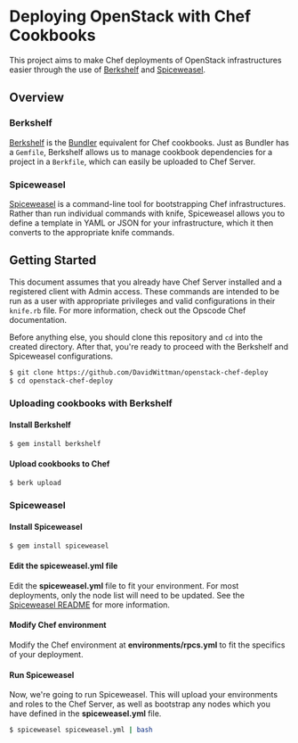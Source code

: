 # Deploying OpenStack with Chef Cookbooks
This project aims to make Chef deployments of OpenStack infrastructures easier through the use of [Berkshelf](http://berkshelf.com) and [Spiceweasel](https://github.com/mattray/spiceweasel).

## Overview

### Berkshelf
[Berkshelf](http://berkshelf.com/) is the [Bundler](http://gembundler.com/) equivalent for Chef cookbooks. Just as Bundler has a `Gemfile`, Berkshelf allows us to manage cookbook dependencies for a project in a `Berkfile`, which can easily be uploaded to Chef Server.

### Spiceweasel
[Spiceweasel](https:////github.com/mattray/spiceweasel) is a command-line tool for bootstrapping Chef infrastructures. Rather than run individual commands with knife, Spiceweasel allows you to define a template in YAML or JSON for your infrastructure, which it then converts to the appropriate knife commands.

## Getting Started
This document assumes that you already have Chef Server installed and a registered client with Admin access. These commands are intended to be run as a user with appropriate privileges and valid configurations in their `knife.rb` file. For more information, check out the Opscode Chef documentation.

Before anything else, you should clone this repository and `cd` into the created directory. After that, you're ready to proceed with the Berkshelf and Spiceweasel configurations.

``` bash
$ git clone https://github.com/DavidWittman/openstack-chef-deploy
$ cd openstack-chef-deploy
```

### Uploading cookbooks with Berkshelf
#### Install Berkshelf
``` bash
$ gem install berkshelf
```

#### Upload cookbooks to Chef
``` bash
$ berk upload
```

### Spiceweasel
#### Install Spiceweasel
``` bash
$ gem install spiceweasel
```

#### Edit the spiceweasel.yml file
Edit the **spiceweasel.yml** file to fit your environment. For most deployments, only the node list will need to be updated. See the [Spiceweasel README](https://github.com/mattray/spiceweasel#nodes) for more information.

#### Modify Chef environment
Modify the Chef environment at **environments/rpcs.yml** to fit the specifics of your deployment.

#### Run Spiceweasel
Now, we're going to run Spiceweasel. This will upload your environments and roles to the Chef Server, as well as bootstrap any nodes which you have defined in the **spiceweasel.yml** file.
``` bash
$ spiceweasel spiceweasel.yml | bash
```
